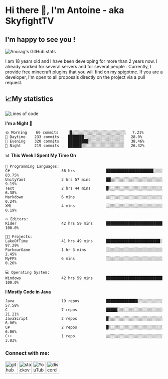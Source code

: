 # Hi there 👋, I'm Antoine - aka SkyfightTV
## I'm happy to see you !
![Anurag's GitHub stats](https://github-readme-stats.vercel.app/api?username=SKyfightTV&show_icons=true&theme=dark&count_private=true&)

I am 18 years old and I have been developing for more than 2 years now. I already worked for several servers and for several people . Currently, I provide free minecraft plugins that you will find on my spigotmc.
If you are a developer, I'm open to all proposals directly on the project via a pull request.

## 📈My statistics
<!--START_SECTION:waka-->
![Lines of code](https://img.shields.io/badge/From%20Hello%20World%20I%27ve%20Written-2%20Million%20lines%20of%20code-blue)

**I'm a Night 🦉** 

```text
🌞 Morning    60 commits     █░░░░░░░░░░░░░░░░░░░░░░░░   7.21% 
🌆 Daytime    233 commits    ███████░░░░░░░░░░░░░░░░░░   28.0% 
🌃 Evening    320 commits    █████████░░░░░░░░░░░░░░░░   38.46% 
🌙 Night      219 commits    ██████░░░░░░░░░░░░░░░░░░░   26.32%

```


📊 **This Week I Spent My Time On** 

```text
💬 Programming Languages: 
C#                       36 hrs              █████████████████████░░░░   83.75% 
UnityYaml                3 hrs 57 mins       ██░░░░░░░░░░░░░░░░░░░░░░░   9.19% 
Text                     2 hrs 44 mins       █░░░░░░░░░░░░░░░░░░░░░░░░   6.38% 
Markdown                 6 mins              ░░░░░░░░░░░░░░░░░░░░░░░░░   0.24% 
XML                      4 mins              ░░░░░░░░░░░░░░░░░░░░░░░░░   0.19%

🔥 Editors: 
Rider                    42 hrs 59 mins      █████████████████████████   100.0%

🐱‍💻 Projects: 
LakeOfTime               41 hrs 49 mins      ████████████████████████░   97.29% 
ParkourGame              1 hr 3 mins         ░░░░░░░░░░░░░░░░░░░░░░░░░   2.45% 
MyFPS                    6 mins              ░░░░░░░░░░░░░░░░░░░░░░░░░   0.26%

💻 Operating System: 
Windows                  42 hrs 59 mins      █████████████████████████   100.0%

```

**I Mostly Code in Java** 

```text
Java                     19 repos            ██████████████░░░░░░░░░░░   57.58% 
C                        7 repos             █████░░░░░░░░░░░░░░░░░░░░   21.21% 
JavaScript               2 repos             █░░░░░░░░░░░░░░░░░░░░░░░░   6.06% 
C#                       2 repos             █░░░░░░░░░░░░░░░░░░░░░░░░   6.06% 
C++                      1 repo              ░░░░░░░░░░░░░░░░░░░░░░░░░   3.03%

```



<!--END_SECTION:waka-->

### Connect with me:

[<img src='https://cdn.jsdelivr.net/npm/simple-icons@3.0.1/icons/github.svg' alt='github' height='40'>](https://github.com/SKyfightTV)  [<img src='https://cdn.jsdelivr.net/npm/simple-icons@3.0.1/icons/stackoverflow.svg' alt='stackoverflow' height='40'>](https://stackoverflow.com/users/16952856)  [<img src='https://cdn.jsdelivr.net/npm/simple-icons@3.0.1/icons/youtube.svg' alt='YouTube' height='40'>](https://www.youtube.com/channel/UCjzzQNjlBr-AZ5j1A8lMMKw)  [<img src='https://cdn.jsdelivr.net/npm/simple-icons@3.0.1/icons/discord.svg' alt='discord' height='40'>](https://discord.gg/u8yzVac)  
